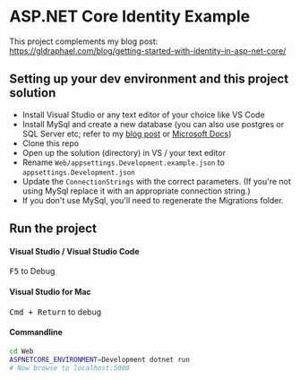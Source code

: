 # ASP.NET Core Identity Example

This project complements my blog post: <https://gldraphael.com/blog/getting-started-with-identity-in-asp-net-core/>

## Setting up your dev environment and this project solution

* Install Visual Studio or any text editor of your choice like VS Code
* Install MySql and create a new database (you can also use postgres or SQL Server etc; refer to my [blog post](appsettings.Development.example.json) or [Microsoft Docs](https://docs.microsoft.com/en-us/ef/core/providers/))
* Clone this repo
* Open up the solution (directory) in  VS / your text editor
* Rename `Web/appsettings.Development.example.json` to `appsettings.Development.json`
* Update the `ConnectionStrings` with the correct parameters. (If you're not using MySql replace it with an appropriate connection string.)
* If you don't use MySql, you'll need to regenerate the Migrations folder.

## Run the project

#### Visual Studio / Visual Studio Code

<kbd>F5</kbd> to Debug

#### Visual Studio for Mac

<kbd>Cmd + Return</kbd> to debug

#### Commandline

```bash
cd Web
ASPNETCORE_ENVIRONMENT=Development dotnet run
# Now browse to localhost:5000
```
